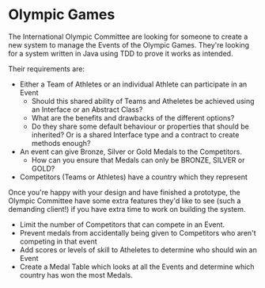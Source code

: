 # Olympic Games

The International Olympic Committee are looking for someone to create a new system to  manage the Events of the Olympic Games. They're looking for a system written in Java using TDD to prove it works as intended.

Their requirements are:

- Either a Team of Athletes or an individual Athlete can participate in an Event
  + Should this shared ability of Teams and Atheletes be achieved using an Interface or an Abstract Class?
  + What are the benefits and drawbacks of the different options?
  + Do they share some default behaviour or properties that should be inherited? Or is a shared Interface type and a contract to create methods enough?
- An event can give Bronze, Silver or Gold Medals to the Competitors.
  + How can you ensure that Medals can only be BRONZE, SILVER or GOLD?
- Competitors (Teams or Athletes) have a country which they represent

Once you're happy with your design and have finished a prototype, the Olympic Committee have some extra features they'd like to see (such a demanding client!) if you have extra time to work on building the system.

- Limit the number of Competitors that can compete in an Event.
- Prevent medals from accidentally being given to Competitors who aren't competing in that event
- Add scores or levels of skill to Atheletes to determine who should win an Event
- Create a Medal Table which looks at all the Events and determine which country has won the most Medals.
